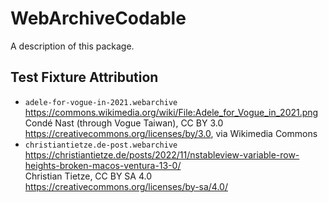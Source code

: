 # WebArchiveCodable

A description of this package.


## Test Fixture Attribution

- `adele-for-vogue-in-2021.webarchive`<br>
  <https://commons.wikimedia.org/wiki/File:Adele_for_Vogue_in_2021.png><br>
  Condé Nast (through Vogue Taiwan), CC BY 3.0 <https://creativecommons.org/licenses/by/3.0>, via Wikimedia Commons
- `christiantietze.de-post.webarchive`<br>
  <https://christiantietze.de/posts/2022/11/nstableview-variable-row-heights-broken-macos-ventura-13-0/><br>
  Christian Tietze, CC BY SA 4.0 <https://creativecommons.org/licenses/by-sa/4.0/>
